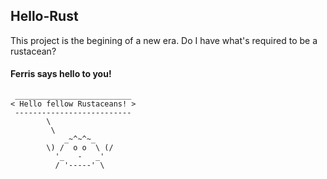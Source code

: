 ## Hello-Rust

This project is the begining of a new era. Do I have what's required to be a rustacean?


#### Ferris says hello to you!

```
 __________________________
< Hello fellow Rustaceans! >
 --------------------------
        \
         \
            _~^~^~_
        \) /  o o  \ (/
          '_   -   _'
          / '-----' \
```
